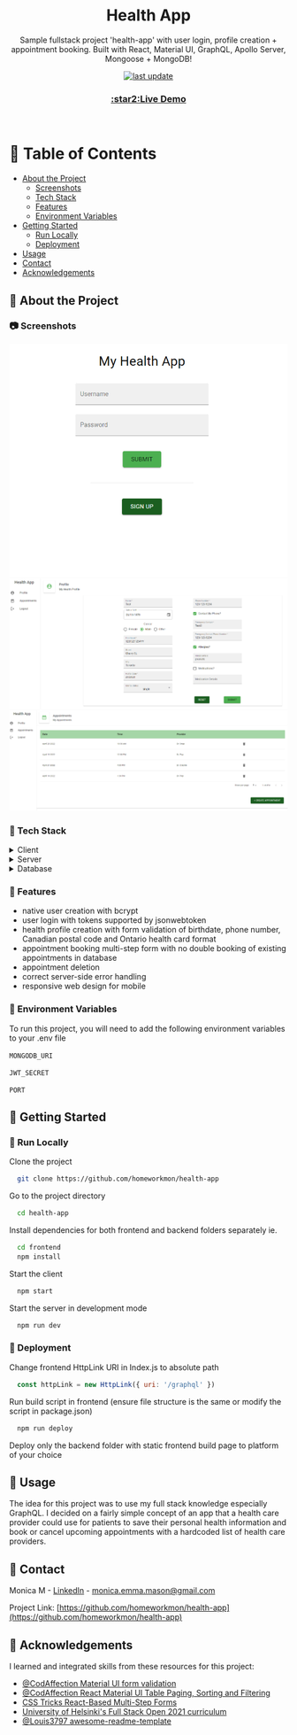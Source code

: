 <div align="center">

  <h1>Health App</h1>
  
  <p>
    Sample fullstack project 'health-app' with user login, profile creation + appointment booking. 
    Built with React, Material UI, GraphQL, Apollo Server, Mongoose + MongoDB!
  </p>
  
  
<!-- Badges -->
<p>
  <a href="">
    <img src="https://img.shields.io/github/last-commit/homeworkmon/health-app" alt="last update" />
  </a>
</p>
   
<h3>
    <a href="https://health-app-homeworkmon.herokuapp.com/">:star2:Live Demo</a>
</h3>
</div>

<br />

<!-- Table of Contents -->
# :notebook_with_decorative_cover: Table of Contents

- [About the Project](#star2-about-the-project)
  * [Screenshots](#camera-screenshots)
  * [Tech Stack](#space_invader-tech-stack)
  * [Features](#dart-features)
  * [Environment Variables](#key-environment-variables)
- [Getting Started](#toolbox-getting-started)
  * [Run Locally](#running-run-locally)
  * [Deployment](#triangular_flag_on_post-deployment)
- [Usage](#eyes-usage)
- [Contact](#handshake-contact)
- [Acknowledgements](#gem-acknowledgements)

  

<!-- About the Project -->
## :star2: About the Project


<!-- Screenshots -->
### :camera: Screenshots

<div align="center"> 
  <img src="https://github.com/homeworkmon/health-app/blob/main/assets/login.PNG/?raw=true" alt="screenshot-login" />
</div>
<div align="center"> 
  <img src="https://github.com/homeworkmon/health-app/blob/main/assets/profile.PNG/?raw=true" alt="screenshot-login" />
</div>
<div align="center"> 
  <img src="https://github.com/homeworkmon/health-app/blob/main/assets/appointments.PNG/?raw=true" alt="screenshot-login" />
</div>


<!-- TechStack -->
### :space_invader: Tech Stack

<details>
  <summary>Client</summary>
  <ul>
    <li><a href="https://reactjs.org/">React.js</a></li>
    <li><a href="https://mui.com/">Material UI</a></li>
    <li><a href="https://date-fns.org/">Date-Fns</a></li>
  </ul>
</details>

<details>
  <summary>Server</summary>
  <ul>
    <li><a href="https://graphql.org/">GraphQL</a></li>
    <li><a href="https://www.npmjs.com/package/apollo-server-express">Apollo-Server-Express</a></li>
  </ul>
</details>

<details>
<summary>Database</summary>
  <ul>
    <li><a href="https://mongoosejs.com/docs/index.html">Mongoose</a></li>
    <li><a href="https://www.mongodb.com/atlas/database">MongoDB Atlas</a></li>
  </ul>
</details>

<!-- Features -->
### :dart: Features

- native user creation with bcrypt 
- user login with tokens supported by jsonwebtoken
- health profile creation with form validation of birthdate, phone number, Canadian postal code and Ontario health card format
- appointment booking multi-step form with no double booking of existing appointments in database
- appointment deletion
- correct server-side error handling
- responsive web design for mobile

<!-- Env Variables -->
### :key: Environment Variables

To run this project, you will need to add the following environment variables to your .env file

`MONGODB_URI`

`JWT_SECRET`

`PORT`

<!-- Getting Started -->
## 	:toolbox: Getting Started


<!-- Run Locally -->
### :running: Run Locally

Clone the project

```bash
  git clone https://github.com/homeworkmon/health-app
```

Go to the project directory

```bash
  cd health-app
```

Install dependencies for both frontend and backend folders separately ie.

```bash
  cd frontend
  npm install
```
Start the client

```bash
  npm start
```

Start the server in development mode

```bash
  npm run dev
```

<!-- Deployment -->
### :triangular_flag_on_post: Deployment

Change frontend HttpLink URI in Index.js to absolute path

```js script
  const httpLink = new HttpLink({ uri: '/graphql' })
```
Run build script in frontend (ensure file structure is the same or modify the script in package.json)

```bash
  npm run deploy
```
Deploy only the backend folder with static frontend build page to platform of your choice

<!-- Usage -->
## :eyes: Usage

The idea for this project was to use my full stack knowledge especially GraphQL. 
I decided on a fairly simple concept of an app that a health care provider could use for patients to save their personal health information and book or cancel upcoming appointments with a hardcoded list of health care providers.


<!-- Contact -->
## :handshake: Contact

Monica M - [LinkedIn](https://linkedin.com/in/monica-e-mason) - monica.emma.mason@gmail.com

Project Link: [https://github.com/homeworkmon/health-app](https://github.com/homeworkmon/health-app)


<!-- Acknowledgments -->
## :pray: Acknowledgements

I learned and integrated skills from these resources for this project:

 - [@CodAffection Material UI form validation](https://github.com/CodAffection/Material-UI-Form-Design-and-Validation)
 - [@CodAffection React Material UI Table Paging, Sorting and Filtering](https://github.com/CodAffection/React-Material-UI-Table-Paging-Sorting-and-Filtering)
 - [CSS Tricks React-Based Multi-Step Forms](https://css-tricks.com/the-magic-of-react-based-multi-step-forms/)
 - [University of Helsinki's Full Stack Open 2021 curriculum](https://fullstackopen.com/en/#course-contents)
 - [@Louis3797 awesome-readme-template](https://github.com/Louis3797/awesome-readme-template)